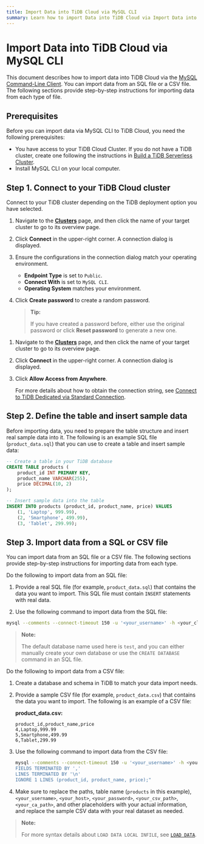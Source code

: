```yaml
---
title: Import Data into TiDB Cloud via MySQL CLI
summary: Learn how to import Data into TiDB Cloud via Import Data into TiDB Cloud via MySQL CLI.
---
```


# Import Data into TiDB Cloud via MySQL CLI

This document describes how to import data into TiDB Cloud via the [MySQL Command-Line Client](https://dev.mysql.com/doc/refman/8.0/en/mysql.html). You can import data from an SQL file or a CSV file. The following sections provide step-by-step instructions for importing data from each type of file.

## Prerequisites

Before you can import data via MySQL CLI to TiDB Cloud, you need the following prerequisites:

- You have access to your TiDB Cloud Cluster. If you do not have a TiDB cluster, create one following the instructions in [Build a TiDB Serverless Cluster](/develop/dev-guide-build-cluster-in-cloud.md).
- Install MySQL CLI on your local computer.

## Step 1. Connect to your TiDB Cloud cluster

Connect to your TiDB cluster depending on the TiDB deployment option you have selected.

<SimpleTab>
<div label="TiDB Serverless">

1. Navigate to the [**Clusters**](https://tidbcloud.com/console/clusters) page, and then click the name of your target cluster to go to its overview page.

2. Click **Connect** in the upper-right corner. A connection dialog is displayed.

3. Ensure the configurations in the connection dialog match your operating environment.

    - **Endpoint Type** is set to `Public`.
    - **Connect With** is set to `MySQL CLI`.
    - **Operating System** matches your environment.

4. Click **Create password** to create a random password.

    > **Tip:**
    >
    > If you have created a password before, either use the original password or click **Reset password** to generate a new one.

</div>
<div label="TiDB Dedicated">

1. Navigate to the [**Clusters**](https://tidbcloud.com/console/clusters) page, and then click the name of your target cluster to go to its overview page.

2. Click **Connect** in the upper-right corner. A connection dialog is displayed.

3. Click **Allow Access from Anywhere**.

    For more details about how to obtain the connection string, see [Connect to TiDB Dedicated via Standard Connection](/tidb-cloud/connect-via-standard-connection.md).

</div>
</SimpleTab>

## Step 2. Define the table and insert sample data

Before importing data, you need to prepare the table structure and insert real sample data into it. The following is an example SQL file (`product_data.sql`) that you can use to create a table and insert sample data:

```sql
-- Create a table in your TiDB database
CREATE TABLE products (
    product_id INT PRIMARY KEY,
    product_name VARCHAR(255),
    price DECIMAL(10, 2)
);

-- Insert sample data into the table
INSERT INTO products (product_id, product_name, price) VALUES
    (1, 'Laptop', 999.99),
    (2, 'Smartphone', 499.99),
    (3, 'Tablet', 299.99);
```

## Step 3. Import data from a SQL or CSV file

You can import data from an SQL file or a CSV file. The following sections provide step-by-step instructions for importing data from each type.

<SimpleTab>
<div label="From an SQL file">

Do the following to import data from an SQL file:

1. Provide a real SQL file (for example, `product_data.sql`) that contains the data you want to import. This SQL file must contain `INSERT` statements with real data.

2. Use the following command to import data from the SQL file:

```bash
mysql --comments --connect-timeout 150 -u '<your_username>' -h <your_cluster_host> -P 4000 -D test --ssl-mode=VERIFY_IDENTITY --ssl-ca=<your_ca_path> -p <your_password> < product_data.sql
```

> **Note:**
>
> The default database name used here is `test`, and you can either manually create your own database or use the `CREATE DATABASE` command in an SQL file.

</div>
<div label="From a CSV file">

Do the following to import data from a CSV file:

1. Create a database and schema in TiDB to match your data import needs.

2. Provide a sample CSV file (for example, `product_data.csv`) that contains the data you want to import. The following is an example of a CSV file:

    **product_data.csv:**

    ```csv
    product_id,product_name,price
    4,Laptop,999.99
    5,Smartphone,499.99
    6,Tablet,299.99
    ```

3. Use the following command to import data from the CSV file:

    ```bash
    mysql --comments --connect-timeout 150 -u '<your_username>' -h <your_host> -P 4000 -D test --ssl-mode=VERIFY_IDENTITY --ssl-ca=<your_ca_path> -p<your_password> -e "LOAD DATA LOCAL INFILE '<your_csv_path>' INTO TABLE products
    FIELDS TERMINATED BY ','
    LINES TERMINATED BY '\n'
    IGNORE 1 LINES (product_id, product_name, price);"
    ```

4. Make sure to replace the paths, table name (`products` in this example), `<your_username>`, `<your_host>`, `<your_password>`, `<your_csv_path>`, `<your_ca_path>`, and other placeholders with your actual information, and replace the sample CSV data with your real dataset as needed.

> **Note:**
>
> For more syntax details about `LOAD DATA LOCAL INFILE`, see [`LOAD DATA`](/sql-statements/sql-statement-load-data.md).

</div>
</SimpleTab>
